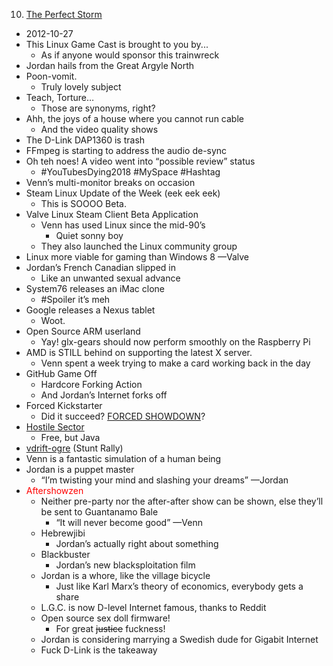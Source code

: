 10. [The Perfect Storm](https://linuxgamecast.com/2012/10/linuxgamecast-weekly-ep10-the-perfect-storm/)
   * 2012-10-27
   * This Linux Game Cast is brought to you by...
      * As if anyone would sponsor this trainwreck
   * Jordan hails from the Great Argyle North
   * Poon-vomit.
      * Truly lovely subject
   * Teach, Torture…
      * Those are synonyms, right?
   * Ahh, the joys of a house where you cannot run cable
      * And the video quality shows
   * The D-Link DAP1360 is trash
   * FFmpeg is starting to address the audio de-sync
   * Oh teh noes!  A video went into “possible review” status
      * #YouTubesDying2018 #MySpace #Hashtag
   * Venn’s multi-monitor breaks on occasion
   * Steam Linux Update of the Week (eek eek eek)
      * This is SOOOO Beta.
   * Valve Linux Steam Client Beta Application
      * Venn has used Linux since the mid-90’s
         * Quiet sonny boy
      * They also launched the Linux community group
   * Linux more viable for gaming than Windows 8  —Valve
   * Jordan’s French Canadian slipped in
      * Like an unwanted sexual advance
   * System76 releases an iMac clone
      * #Spoiler it’s meh
   * Google releases a Nexus tablet
      * Woot.
   * Open Source ARM userland
      * Yay!  glx-gears should now perform smoothly on the Raspberry Pi
   * AMD is STILL behind on supporting the latest X server.
      * Venn spent a week trying to make a card working back in the day
   * GitHub Game Off
      * Hardcore Forking Action
      * And Jordan’s Internet forks off
   * Forced Kickstarter
      * Did it succeed?  [FORCED SHOWDOWN](http://store.steampowered.com/app/265000/FORCED_SHOWDOWN/)?
   * [Hostile Sector](http://mindemia.com/hostilesector/)
      * Free, but Java
   * [vdrift-ogre](https://vdrift.net/Forum/printthread.php?tid=1629) (Stunt Rally)
   * Venn is a fantastic simulation of a human being
   * Jordan is a puppet master
      * “I’m twisting your mind and slashing your dreams”  —Jordan
   * <span style="color:red">Aftershowzen</span>
      * Neither pre-party nor the after-after show can be shown, else they’ll be sent to Guantanamo Bale
         * “It will never become good”  —Venn
      * Hebrewjibi
         * Jordan’s actually right about something
      * Blackbuster
         * Jordan’s new blacksploitation film
      * Jordan is a whore, like the village bicycle
         * Just like Karl Marx’s theory of economics, everybody gets a share
      * L.G.C. is now D-level Internet famous, thanks to Reddit
      * Open source sex doll firmware!
         * For great ~~justice~~ fuckness!
      * Jordan is considering marrying a Swedish dude for Gigabit Internet
      * Fuck D-Link is the takeaway
